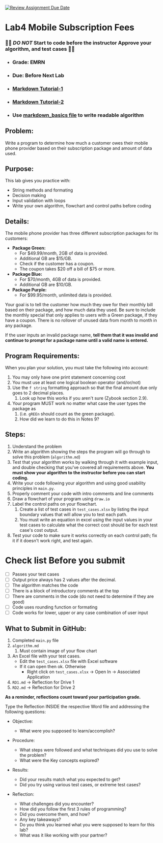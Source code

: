 [![Review Assignment Due Date](https://classroom.github.com/assets/deadline-readme-button-22041afd0340ce965d47ae6ef1cefeee28c7c493a6346c4f15d667ab976d596c.svg)](https://classroom.github.com/a/5ZuHqJtk)

# Lab4 Mobile Subscription Fees

### 🔴🔴 *DO NOT* Start to code before the instructor Approve your algorithm, and test cases 🔴🔴
- ### Grade: EMRN
- ### Due: Before Next Lab
- ### [Markdown Tutorial-1](https://www.youtube.com/shorts/-aSSrmAXHDg)
- ### [Markdown Tutorial-2](https://www.youtube.com/shorts/0YLTInrkaHg)
- ### Use [markdown_basics file](markdown_cheatsheet.md) to write readable algorithm

## Problem: 
Write a program to determine how much a customer owes their mobile phone provider based on their subscription package and amount of data used.

## Purpose: 
This lab gives you practice with:
* String methods and formating
* Decision making
* Input validation with loops
* Write your own algorithm, flowchart and control paths before coding

## Details:
The mobile phone provider has three different subscription packages for its customers:  

* **Package Green:** 
  * For $49.99/month, 2GB of data is provided. 
  * Additional GB are $15/GB.  
  * Check if the customer has a coupon. 
  * The coupon takes \$20 off a bill of \$75 or more.  
* **Package Blue:** 
  * For \$70/month, 4GB of data is provided. 
  * Additional GB are $10/GB.
* **Package Purple:** 
  * For \$99.95/month, unlimited data is provided.

Your goal is to tell the customer how much they owe for their monthly bill based on their package, and how much data they used.  Be sure to include the monthly special that only applies to users with a Green package, if they have a coupon. There is no rollover of unused data from month to month in any package.

If the user inputs an invalid package name, **tell them that it was invalid and continue to prompt for a package name until a valid name is entered.** 

## Program Requirements:
When you plan your solution, you must take the following into account:  

1. You may only have one print statement concerning cost
2. You must use at least one logical boolean operator (and/or/not)
3. Use the `f string` formatting approach so that the final amount due only goes to 2 decimal places. 
   1. Look up how this works if you aren't sure (Zybook section 2.9).
4. Your program MUST work no matter what case the user types the package as 
   1. (i.e. `gREEn` should count as the green package). 
   2. How did we learn to do this in Notes 9?

## Steps:
1. Understand the problem
2. Write an algorithm showing the steps the program will go through to solve this problem (`algorithm.md`)
3. Test that your algorithm works by walking through it with example input, and double checking that you've covered all requirements above. **You must show your algorithm to the instructor before you can start coding.**
4. Write your code following your algorithm and using good usability principles in `main.py`. 
5. Properly comment your code with intro comments and line comments
6. Draw a flowchart of your program using `draw.io`
7. Label the control paths on your flowchart. 
   1. Create a list of test cases in `test_cases.xlsx` by listing the input boundary values that will allow you to test each path. 
   2. You must write an equation in excel using the input values in your test cases to calculate what the correct cost should be for each test case's cost output.  
8. Test your code to make sure it works correctly on each control path; fix it if it doesn't work right, and test again.


# Check list Before you submit 

- [ ] Passes your test cases
- [ ] Output price always has 2 values after the decimal.
- [ ] The algorithm matches the code  
- [ ] There is a block of introductory comments at the top
- [ ] There are comments in the code (do not need to determine if they are good)
- [ ] Code uses rounding function or formating
- [ ] Code works for lower, upper or any case combination of user input

## What to Submit in GitHub:

1. Completed `main.py` file  
2. `algorithm.md`
   1. Must contain image of your flow chart
3. An Excel file with your test cases.  
    - Edit the `test_cases.xlsx` file with Excel software 
    - If it can open then ok. Otherwise
      - Right click on `test_cases.xlsx` -> Open In -> Associated Application
4. `RD1.md` -> Reflection for Drive 1
5. `RD2.md` -> Reflection for Drive 2

**As a reminder, reflections count toward your participation grade.**

Type the Reflection INSIDE the respective Word file and addressing the following questions:

 - Objective:
   - What were you supposed to learn/accomplish?

 - Procedure:
   - What steps were followed and what techniques did you use to solve the problem?
   - What were the Key concepts explored?

 - Results:
   - Did your results match what you expected to get? 
   - Did you try using various test cases, or extreme test cases?
  
 - Reflection:
   - What challenges did you encounter? 
   - How did you follow the first 3 rules of programming?
   - Did you overcome them, and how? 
   - Any key takeaways? 
   - Do you think you learned what you were supposed to learn for this lab? 
   - What was it like working with your partner?